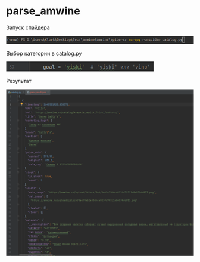 # parse_amwine
Запуск спайдера

![alt text](img/Screenshot_5.png)

Выбор категории в catalog.py 

![alt text](img/Screenshot_6.png)

Результат

![alt text](img/Screenshot_7.png)

